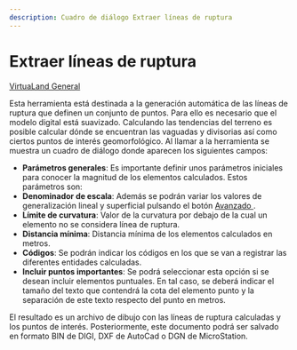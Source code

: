 ```yaml
---
description: Cuadro de diálogo Extraer líneas de ruptura
---
```


# Extraer líneas de ruptura

[VirtuaLand General](../fichas-de-herramientas/ficha-de-herramientas-virtualand/virtualand-general.md)

Esta herramienta está destinada a la generación automática de las líneas de ruptura que definen un conjunto de puntos. Para ello es necesario que el modelo digital está suavizado. Calculando las tendencias del terreno es posible calcular dónde se encuentran las vaguadas y divisorias así como ciertos puntos de interés geomorfológico. Al llamar a la herramienta se muestra un cuadro de diálogo donde aparecen los siguientes campos:

* **Parámetros generales**: Es importante definir unos parámetros iniciales para conocer la magnitud de los elementos calculados. Estos parámetros son:
* **Denominador de escala**: Además se podrán variar los valores de generalización lineal y superficial pulsando el botón [Avanzado ](../herramientas-mdt/curvado/curvado-avanzado.md).
* **Límite de curvatura**: Valor de la curvatura por debajo de la cual un elemento no se considera línea de ruptura.
* **Distancia mínima**: Distancia mínima de los elementos calculados en metros.
* **Códigos**: Se podrán indicar los códigos en los que se van a registrar las diferentes entidades calculadas.
* **Incluir puntos importantes**: Se podrá seleccionar esta opción si se desean incluir elementos puntuales. En tal caso, se deberá indicar el tamaño del texto que contendrá la cota del elemento punto y la separación de este texto respecto del punto en metros.

El resultado es un archivo de dibujo con las líneas de ruptura calculadas y los puntos de interés. Posteriormente, este documento podrá ser salvado en formato BIN de DIGI, DXF de AutoCad o DGN de MicroStation.

